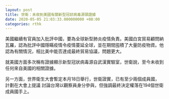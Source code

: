```yaml
---
layout: post
title: 世衛：未收到美國有關新型冠狀病毒源頭證據
date: 2020-05-05 21:03:33.000000000 +08:00
categories: rthk
---
```


美國繼續有官員加入批評中國，要為全球新型肺炎疫情負責。美國白宮貿易顧問納瓦羅，認為批評中國隱瞞疫情令疫情蔓延全球，並在期間囤積了大量防疫物資。他認為有關情況，相比美中能否達成最終貿易協議，問題更大。

就美國方面多次稱有證據顯示新型冠狀病毒源自武漢實驗室，世衛說，至今未收到任何來自美國的相關證據。

另一方面，世界衛生大會暫定本月18日舉行，世衛證實，已有至少兩個成員國，計劃在大會上提議 討論台灣以觀察員身分參與，但強調最終決定權落在194個世衛成員國手上。 
